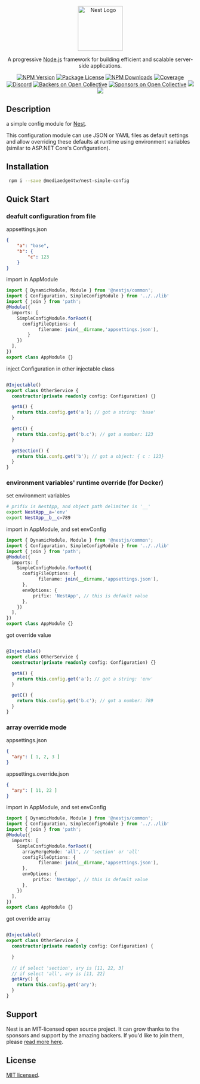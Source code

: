 <p align="center">
  <a href="http://nestjs.com/" target="blank"><img src="https://nestjs.com/img/logo-small.svg" width="120" alt="Nest Logo" /></a>
</p>

[travis-image]: https://api.travis-ci.org/nestjs/nest.svg?branch=master
[travis-url]: https://travis-ci.org/nestjs/nest
[linux-image]: https://img.shields.io/travis/nestjs/nest/master.svg?label=linux
[linux-url]: https://travis-ci.org/nestjs/nest

  <p align="center">A progressive <a href="http://nodejs.org" target="blank">Node.js</a> framework for building efficient and scalable server-side applications.</p>
    <p align="center">
<a href="https://www.npmjs.com/~nestjscore"><img src="https://img.shields.io/npm/v/@nestjs/core.svg" alt="NPM Version" /></a>
<a href="https://www.npmjs.com/~nestjscore"><img src="https://img.shields.io/npm/l/@nestjs/core.svg" alt="Package License" /></a>
<a href="https://www.npmjs.com/~nestjscore"><img src="https://img.shields.io/npm/dm/@nestjs/core.svg" alt="NPM Downloads" /></a>
<a href="https://coveralls.io/github/nestjs/nest?branch=master"><img src="https://coveralls.io/repos/github/nestjs/nest/badge.svg?branch=master#5" alt="Coverage" /></a>
<a href="https://discord.gg/G7Qnnhy" target="_blank"><img src="https://img.shields.io/badge/discord-online-brightgreen.svg" alt="Discord"/></a>
<a href="https://opencollective.com/nest#backer"><img src="https://opencollective.com/nest/backers/badge.svg" alt="Backers on Open Collective" /></a>
<a href="https://opencollective.com/nest#sponsor"><img src="https://opencollective.com/nest/sponsors/badge.svg" alt="Sponsors on Open Collective" /></a>
  <a href="https://paypal.me/kamilmysliwiec"><img src="https://img.shields.io/badge/Donate-PayPal-dc3d53.svg"/></a>
  <a href="https://twitter.com/nestframework"><img src="https://img.shields.io/twitter/follow/nestframework.svg?style=social&label=Follow"></a>
</p>
  <!--[![Backers on Open Collective](https://opencollective.com/nest/backers/badge.svg)](https://opencollective.com/nest#backer)
  [![Sponsors on Open Collective](https://opencollective.com/nest/sponsors/badge.svg)](https://opencollective.com/nest#sponsor)-->

## Description

a simple config module for [Nest](https://github.com/nestjs/nest).

This configuration module can use JSON or YAML files as default settings and allow overriding these defaults at runtime using environment variables (similar to ASP.NET Core's Configuration).

## Installation

```bash
 npm i --save @mediaedge4tw/nest-simple-config
```

## Quick Start

### deafult configuration from file 
appsettings.json

```json
{
    "a": "base",
    "b": {
        "c": 123
    }
}
```


import in AppModule

```ts
import { DynamicModule, Module } from '@nestjs/common';
import { Configuration, SimpleConfigModule } from '../../lib'
import { join } from 'path';
@Module({
  imports: [
    SimpleConfigModule.forRoot({
      configFileOptions: {
            filename: join(__dirname,'appsettings.json'),
        }
    })
  ],
})
export class AppModule {}
```


inject Configuration in other injectable class

```ts

@Injectable()
export class OtherService {
  constructor(private readonly config: Configuration) {}

  getA() {
    return this.config.get('a'); // got a string: 'base'
  }

  getC() {
    return this.config.get('b.c'); // got a number: 123
  }

  getSection() {
    return this.confg.get('b'); // got a object: { c : 123}
  }
}

```
### environment variables' runtime override (for Docker)

set environment variables

```sh
# prifix is NestApp, and object path delimiter is '__'
export NestApp__a='env'
export NestApp__b__c=789

```

import in AppModule, and set envConfig

```ts
import { DynamicModule, Module } from '@nestjs/common';
import { Configuration, SimpleConfigModule } from '../../lib'
import { join } from 'path';
@Module({
  imports: [
    SimpleConfigModule.forRoot({
      configFileOptions: {
            filename: join(__dirname,'appsettings.json'),
      },
      envOptions: {
          prifix: 'NestApp', // this is default value
      },
    })
  ],
})
export class AppModule {}
```

got override value

```ts

@Injectable()
export class OtherService {
  constructor(private readonly config: Configuration) {}

  getA() {
    return this.config.get('a'); // got a string: 'env'
  }

  getC() {
    return this.config.get('b.c'); // got a number: 789
  }
}
```


### array override mode


appsettings.json

```json
{
  "ary": [ 1, 2, 3 ]
}
```

appsettings.override.json
```json
{
  "ary": [ 11, 22 ]
}
```

import in AppModule, and set envConfig

```ts
import { DynamicModule, Module } from '@nestjs/common';
import { Configuration, SimpleConfigModule } from '../../lib'
import { join } from 'path';
@Module({
  imports: [
    SimpleConfigModule.forRoot({
      arrayMergeMode: 'all', // 'section' or 'all'
      configFileOptions: {
            filename: join(__dirname,'appsettings.json'),
      },
      envOptions: {
          prifix: 'NestApp', // this is default value
      },
    })
  ],
})
export class AppModule {}
```

got override array

```ts

@Injectable()
export class OtherService {
  constructor(private readonly config: Configuration) {

  }
  
  // if select 'section', ary is [11, 22, 3]
  // if select 'all', ary is [11, 22]
  getAry() {
    return this.config.get('ary'); 
  }
}

```


## Support

Nest is an MIT-licensed open source project. It can grow thanks to the sponsors and support by the amazing backers. If you'd like to join them, please [read more here](https://docs.nestjs.com/support).

## License

[MIT licensed](LICENSE).
